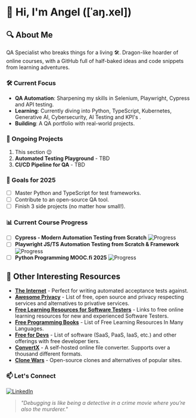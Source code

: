 # 👋 Hi, I'm Angel ([ˈaŋ.xel])

## **🔍 About Me**  
QA Specialist who breaks things for a living 🛠️. Dragon-like hoarder of online courses, with a GitHub full of half-baked ideas and code snippets from learning adventures.

### **🛠️ Current Focus**  
- **QA Automation**: Sharpening my skills in Selenium, Playwright, Cypress and API testing.
- **Learning**: Currently diving into Python, TypeScript, Kubernetes, Generative AI, Cybersecurity, AI Testing and KPI's .  
- **Building**: A QA portfolio with real-world projects.  

### **🚧 Ongoing Projects** 
1. This section 😉
2. **Automated Testing Playground** - TBD
3. **CI/CD Pipeline for QA** - TBD

### **🌱 Goals for 2025**  
- [ ] Master Python and TypeScript for test frameworks.  
- [ ] Contribute to an open-source QA tool.  
- [ ] Finish 3 side projects (no matter how small!).  

### **📊 Current Course Progress**  
- [ ] **Cypress - Modern Automation Testing from Scratch** ![Progress](https://img.shields.io/badge/40%25-green)
- [ ] **Playwright JS/TS Automation Testing from Scratch & Framework** ![Progress](https://img.shields.io/badge/35%25-lightgrey)
- [ ] **Python Programming MOOC.fi 2025** ![Progress](https://img.shields.io/badge/10%25-darkblue)

## **📌 Other Interesting Resources**  
- [**The Internet**](https://github.com/nglcode/the-internet) - Perfect for writing automated acceptance tests against. 
- [**Awesome Privacy**](https://github.com/pluja/awesome-privacy) - List of free, open source and privacy respecting services and alternatives to privative services.
- [**Free Learning Resources for Software Testers**](https://github.com/PaulWaltersDev/FreeLearningResourcesForSoftwareTesters) - Links to free online learning resources for new and experienced Software Testers.
- [**Free Programming Books**](https://github.com/EbookFoundation/free-programming-books) - List of Free Learning Resources In Many Languages.
- [**Free for Devs**](https://free-for.dev/#/) - List of software (SaaS, PaaS, IaaS, etc.) and other offerings with free developer tiers.
- [**ConvertX**](https://github.com/C4illin/ConvertX) - A self-hosted online file converter. Supports over a thousand different formats. 
- [**Clone Wars**](https://gourav.io/clone-wars) - Open-source clones and alternatives of popular sites. 


### **📫 Let's Connect**  
[![LinkedIn](https://img.shields.io/badge/-LinkedIn-0077B5?logo=linkedin)](https://www.linkedin.com/in/angellgoncalves/)  

> *"Debugging is like being a detective in a crime movie where you’re also the murderer."* 
